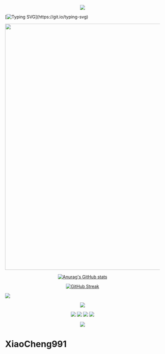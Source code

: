 <p align="center">
<img src="https://capsule-render.vercel.app/api?type=waving&color=timeGradient&height=300&&section=header&text=Hi VISITORS&fontSize=90&fontAlign=50&fontAlignY=30&desc=I am XiaoCheng2024!&descAlign=50&descSize=30&descAlignY=60&animation=twinkling" />
</p>

<!-- 动态字体 -->
[![Typing SVG](https://readme-typing-svg.demolab.com?font=Doto&pause=1000&center=true&vCenter=true&width=435&lines=Welcome+to+my+Gitub+profile+page!)](https://git.io/typing-svg)

<!-- Stats -->
<center>
<!-- 贡献图 -->
<img width="800" src="https://github-readme-activity-graph.vercel.app/graph?username=XiaoCheng991&theme=github-compact&hide_border=true&area=true" />

[![Anurag's GitHub stats](https://github-readme-stats.vercel.app/api?username=xiaoCheng991&show_icons=true&theme=tokyonight)](https://github.com/anuraghazra/github-readme-stats)

<!-- Streak -->
[![GitHub Streak](https://streak-stats.demolab.com?user=XiaoCheng991)](https://git.io/streak-stats)

[//]: # (<!-- 语言 -->)

[//]: # (<img style="text-align: center;" src="https://github-readme-stats.vercel.app/api/top-langs/?username=XiaoCheng991&theme=transparent&hide_border=true&layout=donut-vertical&langs_count=6" />)

</center>
<!-- 技术栈 -->
<img style="text-align: center;" src="https://skillicons.dev/icons?i={YOUR_TECH_STACK}&theme=light" />

<!-- 技能 -->
<p align="center">
<!-- https://github.com/tandpfun/skill-icons -->
<img align="center" src="https://skillicons.dev/icons?i=java,py,md,cs,html,css,js,ts&theme=light" />
</p>

<!-- 链接 -->
<p style="text-align: center;">
    <a href="https://github.com/XiaoCheng991"><img src="https://img.shields.io/badge/GitHub-XiaoCheng991-blue?logo=github" /></a>
    <a href="https://blog.csdn.net/qq_60985619?type=blog"></a>
    <a href="https://space.bilibili.com/3546566354798756?spm_id_from=333.1007.0.0"><img src="https://img.shields.io/badge/哔哩哔哩-小橙991-pink?logo=bilibili" /></a>
    <img src="https://img.shields.io/badge/QQ-2506919319-green?logo=tencentqq" />
    <!-- https://github.com/antonkomarev/github-profile-views-counter -->
    <img src="https://komarev.com/ghpvc/?username=XiaoCheng991&abbreviated=true&color=yellow" />
</p>

<p align="center">
<img src="https://capsule-render.vercel.app/api?type=waving&color=timeGradient&height=300&&section=footer&text=KEEP GOING&fontSize=90&fontAlign=50&fontAlignY=70&desc=Active!&descAlign=50&descSize=30&descAlignY=40&animation=twinkling" />
</p>

# XiaoCheng991
